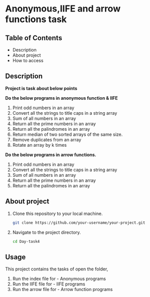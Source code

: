 # Anonymous,IIFE and arrow functions task

## Table of Contents
- Description
- About project
- How to access
## Description

**Project is task about below points**

**Do the below programs in anonymous function & IIFE**
1. Print odd numbers in an array
2. Convert all the strings to title caps in a string array
3. Sum of all numbers in an array
4. Return all the prime numbers in an array
5. Return all the palindromes in an array
6. Return median of two sorted arrays of the same size.
7. Remove duplicates from an array
8. Rotate an array by k times

**Do the below programs in arrow functions.**
1. Print odd numbers in an array
2. Convert all the strings to title caps in a string array
3. Sum of all numbers in an array
4. Return all the prime numbers in an array
5. Return all the palindromes in an array

## About project

1. Clone this repository to your local machine.
   ```bash
   git clone https://github.com/your-username/your-project.git
   ```

2. Navigate to the project directory.
   ```bash
   cd Day-task4
   ```

## Usage
This project contains the tasks of 
open the folder,
1. Run the index file for  - Anonymous programs
2. Run the IIFE file for - IIFE programs
3. Run the arrow file for - Arrow function programs
